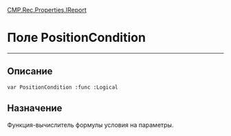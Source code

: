 ﻿---
Link: CMP.Rec.Properties.IReport.@PositionCondition
---

<!---  Навигация
[Имя проекта](#) :
-->
[CMP.Rec.Properties.IReport](Default)

# Поле PositionCondition
---

## Описание

    var PositionCondition :func :Logical

<!--
## Аргументы{#Args}

### Аргумент1

Описание аргумента 1
-->

## Назначение

Функция-вычислитель формулы условия на параметры.

<!--
## Пример

    PositionCondition...
-->

